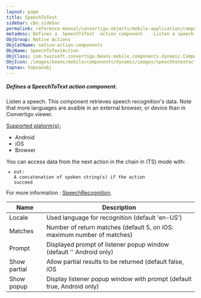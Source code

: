 ```yaml
---
layout: page
title: SpeechToText
sidebar: c8o_sidebar
permalink: reference-manual/convertigo-objects/mobile-application/components/native-action-components/speechtotext/
metadesc: Defines a  SpeechToText  action component.   Listen a speech. This component retrieves speech recognition's data. Note that more languages are avaible
ObjGroup: Native Actions
ObjCatName: native-action-components
ObjName: SpeechToTextAction
ObjClass: com.twinsoft.convertigo.beans.mobile.components.dynamic.ComponentManager$1
ObjIcon: /images/beans/mobile/components/dynamic/images/speechtotextaction_color_32x32.png
topnav: topnavobj
---
```

##### Defines a <i>SpeechToText</i> action component. 
 Listen a speech.
This component retrieves speech recognition's data.
Note that more languages are avaible in an external browser, or device than in Convertigo viewer.

<u>Supported platorm(s):</u> <ul><li>Android</li><li>iOS</li><li>Browser</li></ul>You can access data from the next action in the chain in (TS) mode with: <code><ul><li>out: A concatenation of spoken string(s) if the action succeed</li></ul></code>For more information : <a target='_blank' href='https://ionicframework.com/docs/v3/native/speech-recognition/'>SpeechRecognition</a>.

Name | Description 
--- | ---
Locale | Used language for recognition (default 'en-US')
Matches | Number of return matches (default 5, on iOS: maximum number of matches)
Prompt | Displayed prompt of listener popup window (default '' Android only)
Show partial | Allow partial results to be returned (default false, iOS|Browser only)
Show popup | Display listener popup window with prompt (default true, Android only)

